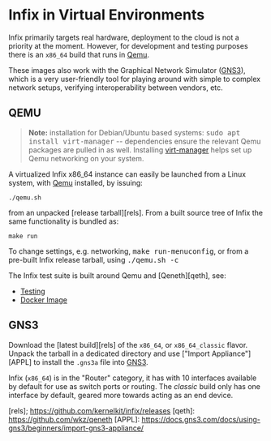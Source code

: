 Infix in Virtual Environments
=============================

Infix primarily targets real hardware, deployment to the cloud is not a
priority at the moment.  However, for development and testing purposes
there is an `x86_64` build that runs in [Qemu][].

These images also work with the Graphical Network Simulator ([GNS3][]),
which is a very user-friendly tool for playing around with simple to
complex network setups, verifying interoperability between vendors, etc.


QEMU
----

> **Note:** installation for Debian/Ubuntu based systems: <kbd>sudo apt
> install virt-manager</kbd> -- dependencies ensure the relevant Qemu
> packages are pulled in as well.  Installing [virt-manager][virt] helps
> set up Qemu networking on your system.

A virtualized Infix x86_64 instance can easily be launched from a Linux
system, with [Qemu][] installed, by issuing:

    ./qemu.sh

from an unpacked [release tarball][rels].  From a built source tree of
Infix the same functionality is bundled as:

    make run

To change settings, e.g. networking, <kbd>make run-menuconfig</kbd>, or
from a pre-built Infix release tarball, using <kbd>./qemu.sh -c</kbd>

The Infix test suite is built around Qemu and [Qeneth][qeth], see:

 * [Testing](doc/testing.md)
 * [Docker Image](test/docker/README.md)


GNS3
----

Download the [latest build][rels] of the `x86_64`, or `x86_64_classic`
flavor.  Unpack the tarball in a dedicated directory and use ["Import
Appliance"][APPL] to install the `.gns3a` file into [GNS3][].

Infix (`x86_64`) is in the "Router" category, it has with 10 interfaces
available by default for use as switch ports or routing.  The *classic*
build only has one interface by default, geared more towards acting as
an end device.

[Qemu]: https://www.qemu.org/
[GNS3]: https://gns3.com/
[virt]: https://virt-manager.org/
[rels]; https://github.com/kernelkit/infix/releases
[qeth]: https://github.com/wkz/qeneth
[APPL]: https://docs.gns3.com/docs/using-gns3/beginners/import-gns3-appliance/
